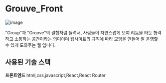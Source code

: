 # Grouve_Front

![image](https://github.com/user-attachments/assets/f647f35f-3cca-499c-b3f2-e3257642d675)

 "Group"과 "Groove"의 결합처럼 들려서, 사람들이 자연스럽게 모여 리듬을 타듯 협력하고 소통하는 공간이라는 의미이며 웹사이트의 규칙에 따라 모임을 만들어 잘 운영할 수 있게 도와주는 웹 입니다.

 
## 사용된 기술 스택
**프론트엔드** html,css,javascript,React,React Router


